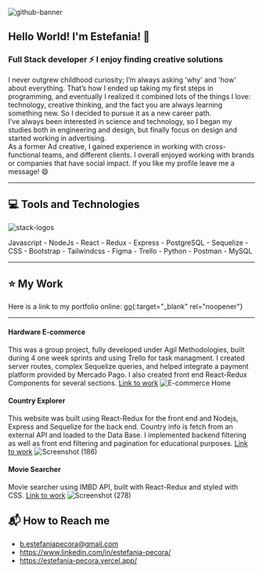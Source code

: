 


![github-banner](https://user-images.githubusercontent.com/77625247/127877586-9f8147d4-673e-4213-91d8-328a63b53b34.jpg)

## Hello World! I'm Estefania! :raising_hand:

### Full Stack developer :zap: I enjoy finding creative solutions
I never outgrew childhood curiosity; I’m always asking 'why' and 'how' about everything. That’s how I ended up taking my first steps in programming, and eventually I realized it combined lots of the things I love: technology, creative thinking, and the fact you are always learning something new. So I decided to pursue it as a new career path.<br/>
I’ve always been interested in science and technology, so I began my studies both in engineering and design, but finally focus on design and started working in advertising.<br/>
As a former Ad creative, I gained experience in working with cross-functional teams, and different clients. I overall enjoyed working with brands or companies that have social impact. If you like my profile leave me a message! :smile:

- - -
## :computer: Tools and Technologies
![stack-logos](https://user-images.githubusercontent.com/77625247/127882351-b3a67430-e04b-41dd-ae66-a43197f64fd5.jpg)

Javascript - NodeJs - React - Redux - Express - PostgreSQL - Sequelize - CSS - Bootstrap - Tailwindcss - Figma - Trello - Python - Postman - MySQL
- - -
## :star: My Work

Here is a link to my portfolio online:
[go](https://estefania-pecora.vercel.app/){:target="_blank" rel="noopener"}
- - -
#### Hardware E-commerce
This was a group project, fully developed under Agil Methodologies, built during 4 one week sprints and using Trello for task managment. I created server routes, complex Sequelize queries, and helped integrate a payment platform provided by Mercado Pago. I also created front end React-Redux  Components for several sections. 
[Link to work](https://hardwarestore.vercel.app)
![E-commerce Home](https://user-images.githubusercontent.com/77625247/127784466-a965fbc8-ff72-41ba-a93c-d49238223763.png)

#### Country Explorer
This website was built using React-Redux for the front end and Nodejs, Express and Sequelize for the back end. Country info is fetch from an external API and loaded to the Data Base. I implemented backend filtering as well as front end filtering and pagination for educational purposes.
[Link to work](https://github.com/estePecora/Countries-App)
![Screenshot (186)](https://user-images.githubusercontent.com/77625247/127819295-ca797760-1a70-4403-adfa-16100c5e5c74.png)

#### Movie Searcher
Movie searcher using IMBD API, built with React-Redux and styled with CSS.
[Link to work](https://github.com/estePecora/MovieSearcher)
![Screenshot (278)](https://user-images.githubusercontent.com/77625247/127820564-0d240195-3a47-4342-84c1-8fa983adf68d.png)



## :mailbox_with_mail: How to Reach me
- b.estefaniapecora@gmail.com
- https://www.linkedin.com/in/estefania-pecora/
- https://estefania-pecora.vercel.app/






